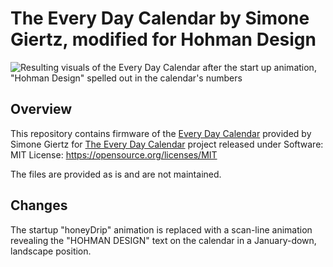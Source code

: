 # The Every Day Calendar by Simone Giertz, modified for Hohman Design

![Resulting visuals of the Every Day Calendar after the start up animation, "Hohman Design" spelled out in the calendar's numbers](https://github.com/TylerGriggs/EverydayCalendarHD/blob/main/EDC_HD.png?raw=true)

## Overview

This repository contains firmware of the [Every Day Calendar](https://www.kickstarter.com/projects/simonegiertz/the-every-day-calendar) provided by Simone Giertz for [The Every Day Calendar](https://gitlab.com/simonegiertz/the-every-day-calendar) project released under 
Software: MIT License: https://opensource.org/licenses/MIT

The files are provided as is and are not maintained.

## Changes

The startup "honeyDrip" animation is replaced with a scan-line animation revealing the "HOHMAN DESIGN" text on the calendar in a January-down, landscape position.
